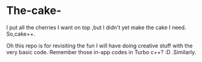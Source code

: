 # The-cake-
I put all the cherries I want on top ,but I didn't yet make the cake I need. 
So,cake++.

Oh this repo is for revisiting the fun I will have doing creative stuff with the very basic code. Remember those in-app codes in Turbo c++? :D .Similarly.
